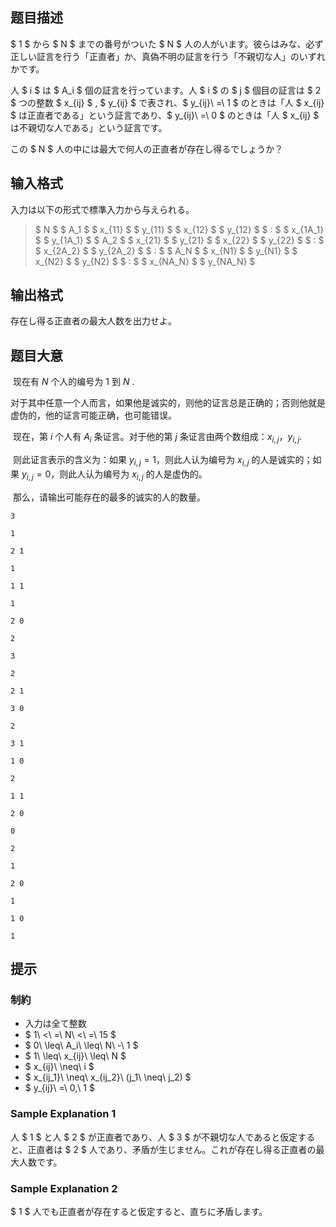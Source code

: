 ## 题目描述
[problemUrl]: https://atcoder.jp/contests/abc147/tasks/abc147_c

$ 1 $ から $ N $ までの番号がついた $ N $ 人の人がいます。彼らはみな、必ず正しい証言を行う「正直者」か、真偽不明の証言を行う「不親切な人」のいずれかです。

人 $ i $ は $ A_i $ 個の証言を行っています。人 $ i $ の $ j $ 個目の証言は $ 2 $ つの整数 $ x_{ij} $ , $ y_{ij} $ で表され、$ y_{ij}\ =\ 1 $ のときは「人 $ x_{ij} $ は正直者である」という証言であり、$ y_{ij}\ =\ 0 $ のときは「人 $ x_{ij} $ は不親切な人である」という証言です。

この $ N $ 人の中には最大で何人の正直者が存在し得るでしょうか？

## 输入格式
入力は以下の形式で標準入力から与えられる。

> $ N $ $ A_1 $ $ x_{11} $ $ y_{11} $ $ x_{12} $ $ y_{12} $ $ : $ $ x_{1A_1} $ $ y_{1A_1} $ $ A_2 $ $ x_{21} $ $ y_{21} $ $ x_{22} $ $ y_{22} $ $ : $ $ x_{2A_2} $ $ y_{2A_2} $ $ : $ $ A_N $ $ x_{N1} $ $ y_{N1} $ $ x_{N2} $ $ y_{N2} $ $ : $ $ x_{NA_N} $ $ y_{NA_N} $

## 输出格式
存在し得る正直者の最大人数を出力せよ。

## 题目大意
​	现在有 $N$ 个人的编号为 $1$ 到 $N$ .

​	 对于其中任意一个人而言，如果他是诚实的，则他的证言总是正确的；否则他就是虚伪的，他的证言可能正确，也可能错误。

​	现在，第 $i$ 个人有 $A_i$ 条证言。对于他的第 $j$ 条证言由两个数组成：$x_{i,j}$，$y_{i,j}$.

​	则此证言表示的含义为：如果 $y_{i,j} = 1$，则此人认为编号为 $x_{i,j}$ 的人是诚实的；如果 $y_{i,j} = 0$，则此人认为编号为 $x_{i,j}$ 的人是虚伪的。

​	那么，请输出可能存在的最多的诚实的人的数量。

```input1
3
1
2 1
1
1 1
1
2 0
```

```output1
2
```

```input2
3
2
2 1
3 0
2
3 1
1 0
2
1 1
2 0
```

```output2
0
```

```input3
2
1
2 0
1
1 0
```

```output3
1
```

## 提示
### 制約

- 入力は全て整数
- $ 1\ <\ =\ N\ <\ =\ 15 $
- $ 0\ \leq\ A_i\ \leq\ N\ -\ 1 $
- $ 1\ \leq\ x_{ij}\ \leq\ N $
- $ x_{ij}\ \neq\ i $
- $ x_{ij_1}\ \neq\ x_{ij_2}\ (j_1\ \neq\ j_2) $
- $ y_{ij}\ =\ 0,\ 1 $

### Sample Explanation 1

人 $ 1 $ と人 $ 2 $ が正直者であり、人 $ 3 $ が不親切な人であると仮定すると、正直者は $ 2 $ 人であり、矛盾が生じません。これが存在し得る正直者の最大人数です。

### Sample Explanation 2

$ 1 $ 人でも正直者が存在すると仮定すると、直ちに矛盾します。


